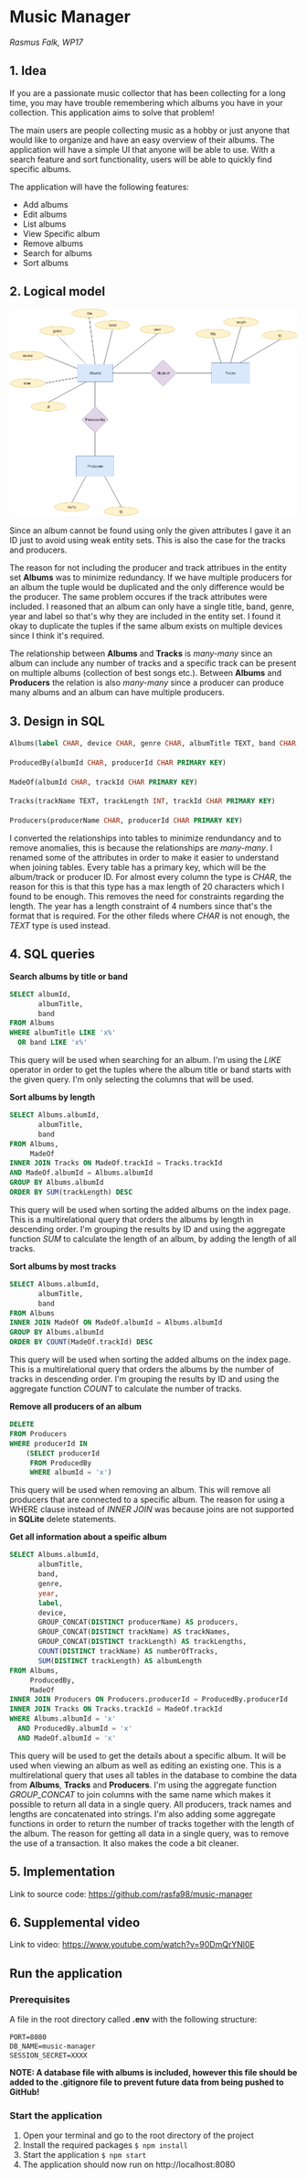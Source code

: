 # Music Manager

_Rasmus Falk, WP17_

## 1. Idea

If you are a passionate music collector that has been collecting for a long time, you may have trouble remembering which albums you have in your collection. This application aims to solve that problem!

The main users are people collecting music as a hobby or just anyone that would like to organize and have an easy overview of their albums. The application will have a simple UI that anyone will be able to use. With a search feature and sort functionality, users will be able to quickly find specific albums.

The application will have the following features:

- Add albums
- Edit albums
- List albums
- View Specific album
- Remove albums
- Search for albums
- Sort albums

## 2. Logical model

![Logical model](https://raw.githubusercontent.com/rasfa98/music-manager/master/diagrams/logical-model.png)

Since an album cannot be found using only the given attributes I gave it an ID just to avoid using weak entity sets. This is also the case for the tracks and producers.

The reason for not including the producer and track attribues in the entity set **Albums** was to minimize redundancy. If we have multiple producers for an album the tuple would be duplicated and the only difference would be the producer. The same problem occures if the track attributes were included. I reasoned that an album can only have a single title, band, genre, year and label so that's why they are included in the entity set. I found it okay to duplicate the tuples if the same album exists on multiple devices since I think it's required.

The relationship between **Albums** and **Tracks** is _many-many_ since an album can include any number of tracks and a specific track can be present on multiple albums (collection of best songs etc.). Between **Albums** and **Producers** the relation is also _many-many_ since a producer can produce many albums and an album can have multiple producers.

## 3. Design in SQL

```sql
Albums(label CHAR, device CHAR, genre CHAR, albumTitle TEXT, band CHAR, year INT(4), albumId CHAR PRIMARY KEY)

ProducedBy(albumId CHAR, producerId CHAR PRIMARY KEY)

MadeOf(albumId CHAR, trackId CHAR PRIMARY KEY)

Tracks(trackName TEXT, trackLength INT, trackId CHAR PRIMARY KEY)

Producers(producerName CHAR, producerId CHAR PRIMARY KEY)
```

I converted the relationships into tables to minimize rendundancy and to remove anomalies, this is because the relationships are _many-many_. I renamed some of the attributes in order to make it easier to understand when joining tables. Every table has a primary key, which will be the album/track or producer ID. For almost every column the type is _CHAR_, the reason for this is that this type has a max length of 20 characters which I found to be enough. This removes the need for constraints regarding the length. The year has a length constraint of 4 numbers since that's the format that is required. For the other fileds where _CHAR_ is not enough, the _TEXT_ type is used instead.

## 4. SQL queries

**Search albums by title or band**

```sql
SELECT albumId,
       albumTitle,
       band
FROM Albums
WHERE albumTitle LIKE 'x%'
  OR band LIKE 'x%'
```

This query will be used when searching for an album. I'm using the _LIKE_ operator in order to get the tuples where the album title or band starts with the given query. I'm only selecting the columns that will be used.

**Sort albums by length**

```sql
SELECT Albums.albumId,
       albumTitle,
       band
FROM Albums,
     MadeOf
INNER JOIN Tracks ON MadeOf.trackId = Tracks.trackId
AND MadeOf.albumId = Albums.albumId
GROUP BY Albums.albumId
ORDER BY SUM(trackLength) DESC
```

This query will be used when sorting the added albums on the index page. This is a multirelational query that orders the albums by length in descending order. I'm grouping the results by ID and using the aggregate function _SUM_ to calculate the length of an album, by adding the length of all tracks.

**Sort albums by most tracks**

```sql
SELECT Albums.albumId,
       albumTitle,
       band
FROM Albums
INNER JOIN MadeOf ON MadeOf.albumId = Albums.albumId
GROUP BY Albums.albumId
ORDER BY COUNT(MadeOf.trackId) DESC
```

This query will be used when sorting the added albums on the index page. This is a multirelational query that orders the albums by the number of tracks in descending order. I'm grouping the results by ID and using the aggregate function _COUNT_ to calculate the number of tracks.

**Remove all producers of an album**

```sql
DELETE
FROM Producers
WHERE producerId IN
    (SELECT producerId
     FROM ProducedBy
     WHERE albumId = 'x')
```

This query will be used when removing an album. This will remove all producers that are connected to a specific album. The reason for using a WHERE clause instead of _INNER JOIN_ was because joins are not supported in **SQLite** delete statements.

**Get all information about a speific album**

```sql
SELECT Albums.albumId,
       albumTitle,
       band,
       genre,
       year,
       label,
       device,
       GROUP_CONCAT(DISTINCT producerName) AS producers,
       GROUP_CONCAT(DISTINCT trackName) AS trackNames,
       GROUP_CONCAT(DISTINCT trackLength) AS trackLengths,
       COUNT(DISTINCT trackName) AS numberOfTracks,
       SUM(DISTINCT trackLength) AS albumLength
FROM Albums,
     ProducedBy,
     MadeOf
INNER JOIN Producers ON Producers.producerId = ProducedBy.producerId
INNER JOIN Tracks ON Tracks.trackId = MadeOf.trackId
WHERE Albums.albumId = 'x'
  AND ProducedBy.albumId = 'x'
  AND MadeOf.albumId = 'x'
```

This query will be used to get the details about a specific album. It will be used when viewing an album as well as editing an existing one. This is a multirelational query that uses all tables in the database to combine the data from **Albums**, **Tracks** and **Producers**. I'm using the aggregate function _GROUP_CONCAT_ to join columns with the same name which makes it possible to return all data in a single query. All producers, track names and lengths are concatenated into strings. I'm also adding some aggregate functions in order to return the number of tracks together with the length of the album. The reason for getting all data in a single query, was to remove the use of a transaction. It also makes the code a bit cleaner.

## 5. Implementation

Link to source code: https://github.com/rasfa98/music-manager

## 6. Supplemental video

Link to video: https://www.youtube.com/watch?v=90DmQrYNl0E

## Run the application

### Prerequisites

A file in the root directory called **.env** with the following structure:

```
PORT=8080
DB_NAME=music-manager
SESSION_SECRET=XXXX
```

**NOTE: A database file with albums is included, however this file should be added to the .gitignore file to prevent future data from being pushed to GitHub!**

### Start the application

1. Open your terminal and go to the root directory of the project
2. Install the required packages `$ npm install`
3. Start the application `$ npm start`
4. The application should now run on http://localhost:8080
